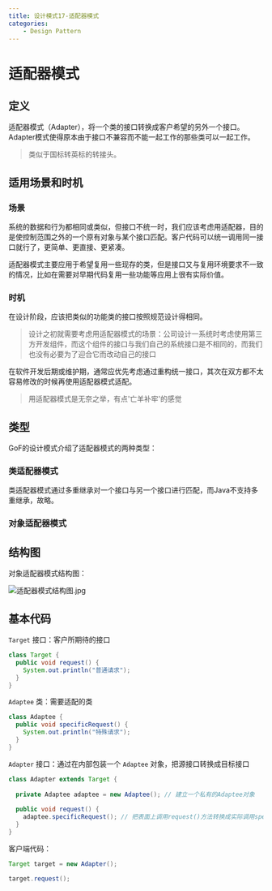 ```yaml
---
title: 设计模式17-适配器模式
categories:
	- Design Pattern
---
```


# 适配器模式

## 定义

适配器模式（Adapter），将一个类的接口转换成客户希望的另外一个接口。Adapter模式使得原本由于接口不兼容而不能一起工作的那些类可以一起工作。

> 类似于国标转英标的转接头。

## 适用场景和时机

### 场景

系统的数据和行为都相同或类似，但接口不统一时，我们应该考虑用适配器，目的是使控制范围之外的一个原有对象与某个接口匹配。客户代码可以统一调用同一接口就行了，更简单、更直接、更紧凑。

适配器模式主要应用于希望复用一些现存的类，但是接口又与复用环境要求不一致的情况，比如在需要对早期代码复用一些功能等应用上很有实际价值。

### 时机

在设计阶段，应该把类似的功能类的接口按照规范设计得相同。

>设计之初就需要考虑用适配器模式的场景：公司设计一系统时考虑使用第三方开发组件，而这个组件的接口与我们自己的系统接口是不相同的，而我们也没有必要为了迎合它而改动自己的接口

在软件开发后期或维护期，通常应优先考虑通过重构统一接口，其次在双方都不太容易修改的时候再使用适配器模式适配。

> 用适配器模式是无奈之举，有点'亡羊补牢'的感觉

## 类型

GoF的设计模式介绍了适配器模式的两种类型：

### 类适配器模式

类适配器模式通过多重继承对一个接口与另一个接口进行匹配，而Java不支持多重继承，故略。

### 对象适配器模式

## 结构图

对象适配器模式结构图：

![适配器模式结构图.jpg](https://s2.loli.net/2023/10/15/Zv51cel4BIWzA2q.jpg)

## 基本代码

`Target` 接口：客户所期待的接口

```java
class Target {
  public void request() {
    System.out.println("普通请求");
  }
}
```

`Adaptee` 类：需要适配的类

```java
class Adaptee {
  public void specificRequest() {
    System.out.println("特殊请求");
  }
}
```

`Adapter` 接口：通过在内部包装一个 `Adaptee` 对象，把源接口转换成目标接口

```java
class Adapter extends Target {
  
  private Adaptee adaptee = new Adaptee(); // 建立一个私有的Adaptee对象
  
  public void request() {
    adaptee.specificRequest(); // 把表面上调用request()方法转换成实际调用specificRequest()方法
  }
}
```

客户端代码：

```java
Target target = new Adapter();

target.request();
```


